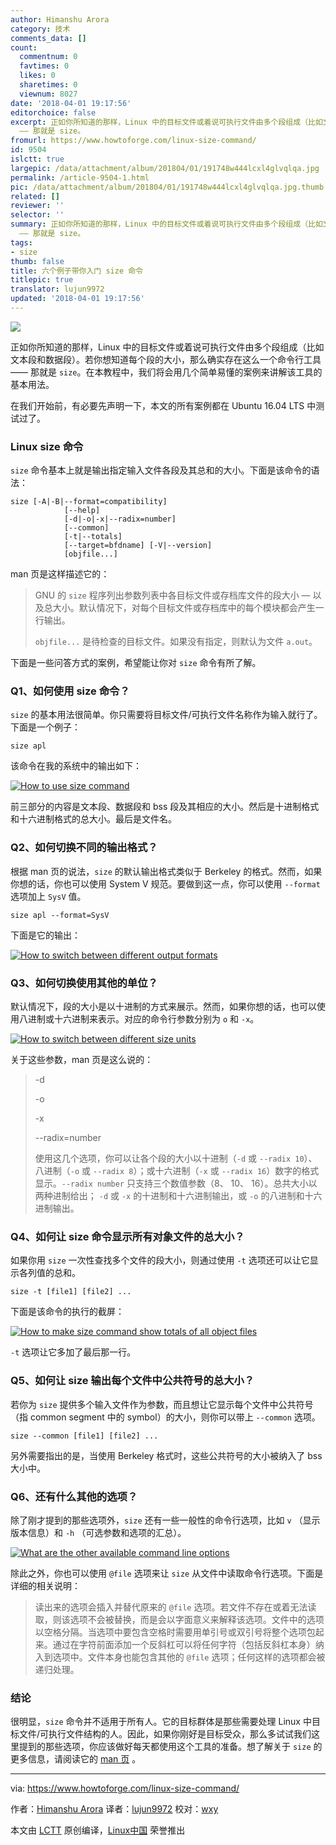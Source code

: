 ```yaml
---
author: Himanshu Arora
category: 技术
comments_data: []
count:
  commentnum: 0
  favtimes: 0
  likes: 0
  sharetimes: 0
  viewnum: 8027
date: '2018-04-01 19:17:56'
editorchoice: false
excerpt: 正如你所知道的那样，Linux 中的目标文件或着说可执行文件由多个段组成（比如文本段和数据段）。若你想知道每个段的大小，那么确实存在这么一个命令行工具
  —— 那就是 size。
fromurl: https://www.howtoforge.com/linux-size-command/
id: 9504
islctt: true
largepic: /data/attachment/album/201804/01/191748w444lcxl4glvqlqa.jpg
permalink: /article-9504-1.html
pic: /data/attachment/album/201804/01/191748w444lcxl4glvqlqa.jpg.thumb.jpg
related: []
reviewer: ''
selector: ''
summary: 正如你所知道的那样，Linux 中的目标文件或着说可执行文件由多个段组成（比如文本段和数据段）。若你想知道每个段的大小，那么确实存在这么一个命令行工具
  —— 那就是 size。
tags:
- size
thumb: false
title: 六个例子带你入门 size 命令
titlepic: true
translator: lujun9972
updated: '2018-04-01 19:17:56'
---
```


![](/data/attachment/album/201804/01/191748w444lcxl4glvqlqa.jpg)


正如你所知道的那样，Linux 中的目标文件或着说可执行文件由多个段组成（比如文本段和数据段）。若你想知道每个段的大小，那么确实存在这么一个命令行工具 —— 那就是 `size`。在本教程中，我们将会用几个简单易懂的案例来讲解该工具的基本用法。


在我们开始前，有必要先声明一下，本文的所有案例都在 Ubuntu 16.04 LTS 中测试过了。


### Linux size 命令


`size` 命令基本上就是输出指定输入文件各段及其总和的大小。下面是该命令的语法：



```
size [-A|-B|--format=compatibility]
            [--help]
            [-d|-o|-x|--radix=number]
            [--common]
            [-t|--totals]
            [--target=bfdname] [-V|--version]
            [objfile...]

```

man 页是这样描述它的：



> 
> GNU 的 `size` 程序列出参数列表中各目标文件或存档库文件的段大小 — 以及总大小。默认情况下，对每个目标文件或存档库中的每个模块都会产生一行输出。
> 
> 
> `objfile...` 是待检查的目标文件。如果没有指定，则默认为文件 `a.out`。
> 
> 
> 


下面是一些问答方式的案例，希望能让你对 `size` 命令有所了解。


### Q1、如何使用 size 命令？


`size` 的基本用法很简单。你只需要将目标文件/可执行文件名称作为输入就行了。下面是一个例子：



```
size apl

```

该命令在我的系统中的输出如下：


[![How to use size command](/data/attachment/album/201804/01/191758d4jmjrewamvg49v0.png)](https://www.howtoforge.com/images/command-tutorial/big/size-basic-usage.png)


前三部分的内容是文本段、数据段和 bss 段及其相应的大小。然后是十进制格式和十六进制格式的总大小。最后是文件名。


### Q2、如何切换不同的输出格式？


根据 man 页的说法，`size` 的默认输出格式类似于 Berkeley 的格式。然而，如果你想的话，你也可以使用 System V 规范。要做到这一点，你可以使用 `--format` 选项加上 `SysV` 值。



```
size apl --format=SysV

```

下面是它的输出：


[![How to switch between different output formats](/data/attachment/album/201804/01/191808pvv4lh444jbgc55f.png)](https://www.howtoforge.com/images/command-tutorial/big/size-format-option.png)


### Q3、如何切换使用其他的单位？


默认情况下，段的大小是以十进制的方式来展示。然而，如果你想的话，也可以使用八进制或十六进制来表示。对应的命令行参数分别为 `o` 和 `-x`。


[![How to switch between different size units](/data/attachment/album/201804/01/191810fn86ppnn8prc66dr.png)](https://www.howtoforge.com/images/command-tutorial/big/size-o-x-options.png)


关于这些参数，man 页是这么说的：



> 
> -d
> 
> 
> -o
> 
> 
> -x
> 
> 
> --radix=number
> 
> 
> 使用这几个选项，你可以让各个段的大小以十进制（`-d` 或 `--radix 10`）、八进制（`-o` 或 `--radix 8`）；或十六进制（`-x` 或 `--radix 16`）数字的格式显示。`--radix number` 只支持三个数值参数（8、 10、 16）。总共大小以两种进制给出； `-d` 或 `-x` 的十进制和十六进制输出，或 `-o` 的八进制和十六进制输出。
> 
> 
> 


### Q4、如何让 size 命令显示所有对象文件的总大小？


如果你用 `size` 一次性查找多个文件的段大小，则通过使用 `-t` 选项还可以让它显示各列值的总和。



```
size -t [file1] [file2] ...

```

下面是该命令的执行的截屏：


[![How to make size command show totals of all object files](/data/attachment/album/201804/01/191811zp5czlxglktia3tc.png)](https://www.howtoforge.com/images/command-tutorial/big/size-t-option.png)


`-t` 选项让它多加了最后那一行。


### Q5、如何让 size 输出每个文件中公共符号的总大小？


若你为 `size` 提供多个输入文件作为参数，而且想让它显示每个文件中公共符号（指 common segment 中的 symbol）的大小，则你可以带上 `--common` 选项。



```
size --common [file1] [file2] ...

```

另外需要指出的是，当使用 Berkeley 格式时，这些公共符号的大小被纳入了 bss 大小中。


### Q6、还有什么其他的选项？


除了刚才提到的那些选项外，`size` 还有一些一般性的命令行选项，比如 `v` （显示版本信息）和 `-h` （可选参数和选项的汇总）。


[![What are the other available command line options](/data/attachment/album/201804/01/191819oo4elerljslg7q24.png)](https://www.howtoforge.com/images/command-tutorial/big/size-v-x1.png)


除此之外，你也可以使用 `@file` 选项来让 `size` 从文件中读取命令行选项。下面是详细的相关说明：



> 
> 读出来的选项会插入并替代原来的 `@file` 选项。若文件不存在或着无法读取，则该选项不会被替换，而是会以字面意义来解释该选项。文件中的选项以空格分隔。当选项中要包含空格时需要用单引号或双引号将整个选项包起来。通过在字符前面添加一个反斜杠可以将任何字符（包括反斜杠本身）纳入到选项中。文件本身也能包含其他的 `@file` 选项；任何这样的选项都会被递归处理。
> 
> 
> 


### 结论


很明显，`size` 命令并不适用于所有人。它的目标群体是那些需要处理 Linux 中目标文件/可执行文件结构的人。因此，如果你刚好是目标受众，那么多试试我们这里提到的那些选项，你应该做好每天都使用这个工具的准备。想了解关于 `size` 的更多信息，请阅读它的 [man 页](https://linux.die.net/man/1/size) 。




---


via: <https://www.howtoforge.com/linux-size-command/>


作者：[Himanshu Arora](https://www.howtoforge.com) 译者：[lujun9972](https://github.com/lujun9972) 校对：[wxy](https://github.com/wxy)


本文由 [LCTT](https://github.com/LCTT/TranslateProject) 原创编译，[Linux中国](https://linux.cn/) 荣誉推出